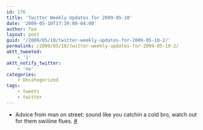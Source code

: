 ```yaml
---
id: 176
title: 'Twitter Weekly Updates for 2009-05-10'
date: '2009-05-10T17:39:00-04:00'
author: Tea
layout: post
guid: '/2009/05/10/twitter-weekly-updates-for-2009-05-10-2/'
permalink: /2009/05/10/twitter-weekly-updates-for-2009-05-10-2/
aktt_tweeted:
    - '1'
aktt_notify_twitter:
    - 'no'
categories:
    - Uncategorized
tags:
    - tweets
    - twitter
---
```


- Advice from man on street: sound like you catchin a cold bro, watch out for them swiiiine flues. [\#](http://twitter.com/teacurran/statuses/1718624822)